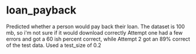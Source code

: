 # loan_payback
Predicted whether a person would pay back their loan. 
The dataset is 100 mb, so i'm not sure if it would download correctly
Attempt one had a few errors and got a 60 ish percent correct, while Attempt 2 got an 89% correct of the test data.
Used a test_size of 0.2 
